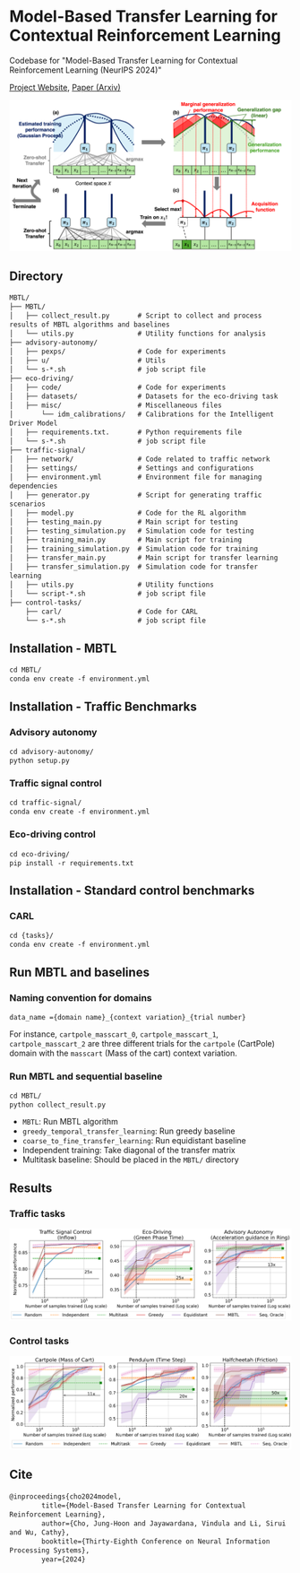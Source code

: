 # Model-Based Transfer Learning for Contextual Reinforcement Learning

Codebase for "Model-Based Transfer Learning for Contextual Reinforcement Learning (NeurIPS 2024)"

[Project Website](https://jhoon-cho.github.io/MBTL/), [Paper (Arxiv)](https://arxiv.org/abs/2408.04498)

![Overall MBTL Process](static/images/mbtl_process.png)

## Directory

```
MBTL/
├── MBTL/
│   ├── collect_result.py       # Script to collect and process results of MBTL algorithms and baselines
│   └── utils.py                # Utility functions for analysis
├── advisory-autonomy/
│   ├── pexps/                  # Code for experiments
│   ├── u/                      # Utils
│   └── s-*.sh                  # job script file
├── eco-driving/
│   ├── code/                   # Code for experiments
│   ├── datasets/               # Datasets for the eco-driving task
│   ├── misc/                   # Miscellaneous files
│       └── idm_calibrations/   # Calibrations for the Intelligent Driver Model
│   ├── requirements.txt.       # Python requirements file
│   └── s-*.sh                  # job script file
├── traffic-signal/
│   ├── network/                # Code related to traffic network
│   ├── settings/               # Settings and configurations
│   ├── environment.yml         # Environment file for managing dependencies
│   ├── generator.py            # Script for generating traffic scenarios
│   ├── model.py                # Code for the RL algorithm
│   ├── testing_main.py         # Main script for testing
│   ├── testing_simulation.py   # Simulation code for testing
│   ├── training_main.py        # Main script for training
│   ├── training_simulation.py  # Simulation code for training
│   ├── transfer_main.py        # Main script for transfer learning
│   ├── transfer_simulation.py  # Simulation code for transfer learning
│   ├── utils.py                # Utility functions
│   └── script-*.sh             # job script file
├── control-tasks/
    ├── carl/                   # Code for CARL
    └── s-*.sh                  # job script file
```
## Installation - MBTL
```
cd MBTL/
conda env create -f environment.yml
```

## Installation - Traffic Benchmarks

### Advisory autonomy
```
cd advisory-autonomy/
python setup.py
```
### Traffic signal control
```
cd traffic-signal/
conda env create -f environment.yml
```
### Eco-driving control
```
cd eco-driving/
pip install -r requirements.txt
```

## Installation - Standard control benchmarks

### CARL
```
cd {tasks}/
conda env create -f environment.yml
```

## Run MBTL and baselines
### Naming convention for domains

```
data_name ={domain name}_{context variation}_{trial number}
```

For instance, `cartpole_masscart_0`, `cartpole_masscart_1`, `cartpole_masscart_2` are three different trials for the `cartpole` (CartPole) domain with the `masscart` (Mass of the cart) context variation.

### Run MBTL and sequential baseline
```
cd MBTL/
python collect_result.py
```

- `MBTL`: Run MBTL algorithm
- `greedy_temporal_transfer_learning`: Run greedy baseline
- `coarse_to_fine_transfer_learning`: Run equidistant baseline
- Independent training: Take diagonal of the transfer matrix
- Multitask baseline: Should be placed in the `MBTL/` directory

## Results
### Traffic tasks
![Traffic Tasks Results](./static/images/result_figure_traffic_sample_log.png)
### Control tasks
![Control Tasks Results](./static/images/result_figure_control_sample_log.png)


## Cite
```
@inproceedings{cho2024model,
        title={Model-Based Transfer Learning for Contextual Reinforcement Learning},
        author={Cho, Jung-Hoon and Jayawardana, Vindula and Li, Sirui and Wu, Cathy},
        booktitle={Thirty-Eighth Conference on Neural Information Processing Systems},
        year={2024}
```